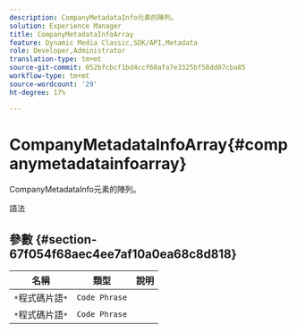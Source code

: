 ```yaml
---
description: CompanyMetadataInfo元素的陣列。
solution: Experience Manager
title: CompanyMetadataInfoArray
feature: Dynamic Media Classic,SDK/API,Metadata
role: Developer,Administrator
translation-type: tm+mt
source-git-commit: 052bfcbcf1bd4ccf60afa7e3325bf58dd07cba85
workflow-type: tm+mt
source-wordcount: '29'
ht-degree: 17%

---
```



# CompanyMetadataInfoArray{#companymetadatainfoarray}

CompanyMetadataInfo元素的陣列。

語法

## 參數 {#section-67f054f68aec4ee7af10a0ea68c8d818}

| 名稱 | 類型 | 說明 |
|---|---|---|
| `*`程式碼片語`*` | `Code Phrase` |  |
| `*`程式碼片語`*` | `Code Phrase` |  |

